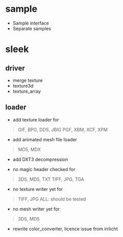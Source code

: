 # sample

+ Sample interface
+ Separate samples

# sleek
## driver

+ merge texture
+ texture3d
+ texture_array

## loader

+ add texture loader for
>    GIF, BPG, DDS, JBIG
>    PGF, XBM, XCF, XPM

+ add animated mesh file loader
>    MD5, MDX

+ add DXT3 decompression

+ no magic header checked for
>    3DS, MD5, TXT
>   TIFF, JPG, TGA

+ no texture writer yet for
>   TIFF, JPG
>   ALL: should be tested

+ no mesh writer yet for
>    3DS, MD5

+ rewrite color_converter, licence issue from irrlicht
